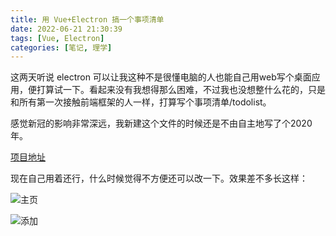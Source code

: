 ```yaml
---
title: 用 Vue+Electron 搞一个事项清单
date: 2022-06-21 21:30:39
tags: [Vue, Electron]
categories: [笔记, 理学]
---
```

这两天听说 electron 可以让我这种不是很懂电脑的人也能自己用web写个桌面应用，便打算试一下。看起来没有我想得那么困难，不过我也没想整什么花的，只是和所有第一次接触前端框架的人一样，打算写个事项清单/todolist。

<!--more-->

感觉新冠的影响非常深远，我新建这个文件的时候还是不由自主地写了个2020年。

[项目地址](https://github.com/ClaudioMarchisio/todoList_vue)

现在自己用着还行，什么时候觉得不方便还可以改一下。效果差不多长这样：

![主页](https://github.com/ClaudioMarchisio/ClaudioMarchisio.github.io/blob/hexo/source/_posts/2022-06-21/list.PNG?raw=true)

![添加](https://github.com/ClaudioMarchisio/ClaudioMarchisio.github.io/blob/hexo/source/_posts/2022-06-21/add.PNG?raw=true)

